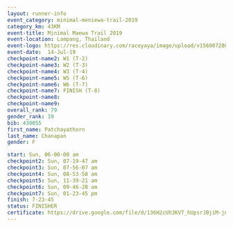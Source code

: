 ```yaml
---
layout: runner-info 
event_category: minimal-meniewa-trail-2019 
category_km: 43KM 
event-title: Minimal Maewa Trail 2019 
event-location: Lampang, Thailand 
event-logo: https://res.cloudinary.com/raceyaya/image/upload/v1569072805/logo/minimal-trail_ktnvsp.jpg 
event-date:  14-Jul-19 
checkpoint-name2: W1 (T-2) 
checkpoint-name3: W2 (T-3) 
checkpoint-name4: W3 (T-4) 
checkpoint-name5: W5 (T-6) 
checkpoint-name6: W6 (T-7) 
checkpoint-name7: FINISH (T-8) 
checkpoint-name8: 
checkpoint-name9: 
overall_rank: 79
gender_rank: 19
bib: 430055
first_name: Patchayathorn
last_name: Chanapan
gender: F

start: Sun, 06-00-00 am
checkpoint2: Sun, 07-19-47 am
checkpoint3: Sun, 07-56-07 am
checkpoint4: Sun, 08-53-58 am
checkpoint5: Sun, 11-39-21 am
checkpoint6: Sun, 09-46-28 am
checkpoint7: Sun, 01-23-45 pm
finish: 7-23-45
status: FINISHER
certificate: https://drive.google.com/file/d/136H2cUh3KVT_hUpsrJBjiM-jnJ7Il_F6/view?usp=sharing
---
```

